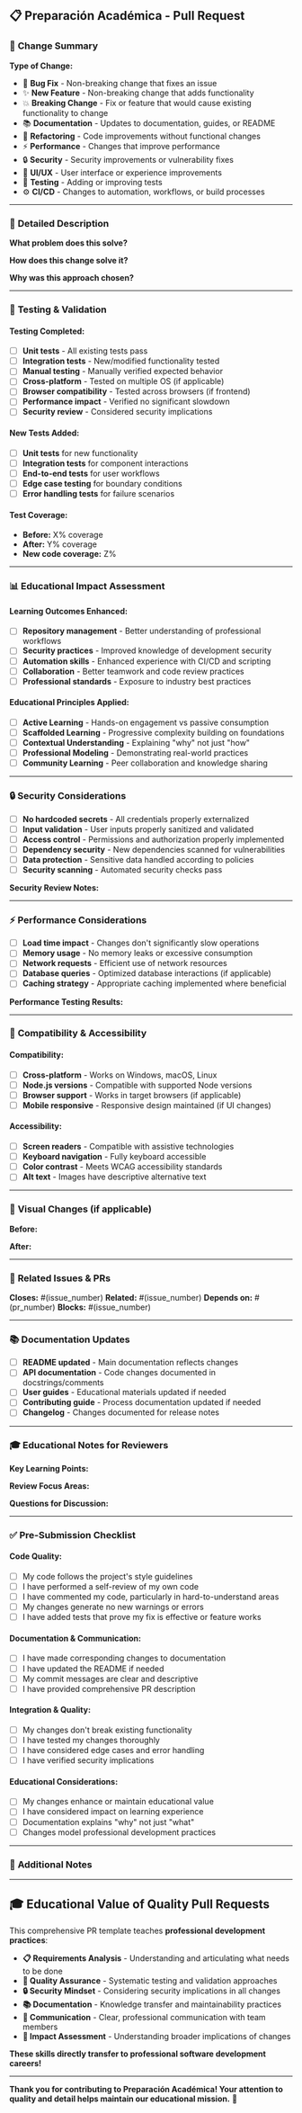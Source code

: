 ## 📋 **Preparación Académica - Pull Request**

### 🎯 **Change Summary**

<!-- Brief description of what this PR accomplishes and why it's needed -->

**Type of Change:** <!-- Select one and delete the others -->

- 🐛 **Bug Fix** - Non-breaking change that fixes an issue
- ✨ **New Feature** - Non-breaking change that adds functionality
- 💥 **Breaking Change** - Fix or feature that would cause existing functionality to change
- 📚 **Documentation** - Updates to documentation, guides, or README
- 🔧 **Refactoring** - Code improvements without functional changes
- ⚡ **Performance** - Changes that improve performance
- 🔒 **Security** - Security improvements or vulnerability fixes
- 🎨 **UI/UX** - User interface or experience improvements
- 🧪 **Testing** - Adding or improving tests
- ⚙️ **CI/CD** - Changes to automation, workflows, or build processes

---

### 📖 **Detailed Description**

<!-- Provide comprehensive context about the changes -->

**What problem does this solve?**

<!-- Following problem-first thinking - clearly articulate the issue being addressed -->

**How does this change solve it?**

<!-- Explain your approach and reasoning -->

**Why was this approach chosen?**

<!-- Educational note: Understanding "why" decisions were made helps reviewers and future contributors -->

---

### 🧪 **Testing & Validation**

#### **Testing Completed:**

- [ ] **Unit tests** - All existing tests pass
- [ ] **Integration tests** - New/modified functionality tested
- [ ] **Manual testing** - Manually verified expected behavior
- [ ] **Cross-platform** - Tested on multiple OS (if applicable)
- [ ] **Browser compatibility** - Tested across browsers (if frontend)
- [ ] **Performance impact** - Verified no significant slowdown
- [ ] **Security review** - Considered security implications

#### **New Tests Added:**

- [ ] **Unit tests** for new functionality
- [ ] **Integration tests** for component interactions
- [ ] **End-to-end tests** for user workflows
- [ ] **Edge case testing** for boundary conditions
- [ ] **Error handling tests** for failure scenarios

#### **Test Coverage:**

<!-- Report test coverage metrics if available -->

- **Before:** X% coverage
- **After:** Y% coverage
- **New code coverage:** Z%

---

### 📊 **Educational Impact Assessment**

<!-- How do these changes enhance the learning experience? -->

#### **Learning Outcomes Enhanced:**

- [ ] **Repository management** - Better understanding of professional workflows
- [ ] **Security practices** - Improved knowledge of development security
- [ ] **Automation skills** - Enhanced experience with CI/CD and scripting
- [ ] **Collaboration** - Better teamwork and code review practices
- [ ] **Professional standards** - Exposure to industry best practices

#### **Educational Principles Applied:**

- [ ] **Active Learning** - Hands-on engagement vs passive consumption
- [ ] **Scaffolded Learning** - Progressive complexity building on foundations
- [ ] **Contextual Understanding** - Explaining "why" not just "how"
- [ ] **Professional Modeling** - Demonstrating real-world practices
- [ ] **Community Learning** - Peer collaboration and knowledge sharing

---

### 🔒 **Security Considerations**

<!-- Security impact analysis - following security-first development -->

- [ ] **No hardcoded secrets** - All credentials properly externalized
- [ ] **Input validation** - User inputs properly sanitized and validated
- [ ] **Access control** - Permissions and authorization properly implemented
- [ ] **Dependency security** - New dependencies scanned for vulnerabilities
- [ ] **Data protection** - Sensitive data handled according to policies
- [ ] **Security scanning** - Automated security checks pass

**Security Review Notes:**

<!-- Describe any security considerations or decisions made -->

---

### ⚡ **Performance Considerations**

<!-- Performance impact analysis -->

- [ ] **Load time impact** - Changes don't significantly slow operations
- [ ] **Memory usage** - No memory leaks or excessive consumption
- [ ] **Network requests** - Efficient use of network resources
- [ ] **Database queries** - Optimized database interactions (if applicable)
- [ ] **Caching strategy** - Appropriate caching implemented where beneficial

**Performance Testing Results:**

<!-- Include benchmarks or performance measurements -->

---

### 📱 **Compatibility & Accessibility**

<!-- Ensuring inclusive, compatible solutions -->

#### **Compatibility:**

- [ ] **Cross-platform** - Works on Windows, macOS, Linux
- [ ] **Node.js versions** - Compatible with supported Node versions
- [ ] **Browser support** - Works in target browsers (if applicable)
- [ ] **Mobile responsive** - Responsive design maintained (if UI changes)

#### **Accessibility:**

- [ ] **Screen readers** - Compatible with assistive technologies
- [ ] **Keyboard navigation** - Fully keyboard accessible
- [ ] **Color contrast** - Meets WCAG accessibility standards
- [ ] **Alt text** - Images have descriptive alternative text

---

### 📸 **Visual Changes** (if applicable)

<!-- Screenshots, videos, or GIFs demonstrating changes -->

**Before:**

<!-- Screenshot or description of previous state -->

**After:**

<!-- Screenshot or description of new state -->

---

### 🔗 **Related Issues & PRs**

<!-- Link related work and provide context -->

**Closes:** #(issue_number)
**Related:** #(issue_number)
**Depends on:** #(pr_number)
**Blocks:** #(issue_number)

---

### 📚 **Documentation Updates**

<!-- Ensuring knowledge transfer and maintainability -->

- [ ] **README updated** - Main documentation reflects changes
- [ ] **API documentation** - Code changes documented in docstrings/comments
- [ ] **User guides** - Educational materials updated if needed
- [ ] **Contributing guide** - Process documentation updated if needed
- [ ] **Changelog** - Changes documented for release notes

---

### 🎓 **Educational Notes for Reviewers**

<!-- Help reviewers understand educational context and provide better feedback -->

**Key Learning Points:**

<!-- What should reviewers focus on from an educational perspective? -->

**Review Focus Areas:**

<!-- What aspects of this change are most important for educational quality? -->

**Questions for Discussion:**

<!-- Specific questions where reviewer input would be valuable -->

---

### ✅ **Pre-Submission Checklist**

<!-- Final verification before requesting review -->

#### **Code Quality:**

- [ ] My code follows the project's style guidelines
- [ ] I have performed a self-review of my own code
- [ ] I have commented my code, particularly in hard-to-understand areas
- [ ] My changes generate no new warnings or errors
- [ ] I have added tests that prove my fix is effective or feature works

#### **Documentation & Communication:**

- [ ] I have made corresponding changes to documentation
- [ ] I have updated the README if needed
- [ ] My commit messages are clear and descriptive
- [ ] I have provided comprehensive PR description

#### **Integration & Quality:**

- [ ] My changes don't break existing functionality
- [ ] I have tested my changes thoroughly
- [ ] I have considered edge cases and error handling
- [ ] I have verified security implications

#### **Educational Considerations:**

- [ ] My changes enhance or maintain educational value
- [ ] I have considered impact on learning experience
- [ ] Documentation explains "why" not just "what"
- [ ] Changes model professional development practices

---

### 💬 **Additional Notes**

<!-- Any other context, concerns, or discussion points -->

---

## 🎓 **Educational Value of Quality Pull Requests**

This comprehensive PR template teaches **professional development practices**:

- **📋 Requirements Analysis** - Understanding and articulating what needs to be done
- **🧪 Quality Assurance** - Systematic testing and validation approaches
- **🔒 Security Mindset** - Considering security implications in all changes
- **📚 Documentation** - Knowledge transfer and maintainability practices
- **🤝 Communication** - Clear, professional communication with team members
- **🎯 Impact Assessment** - Understanding broader implications of changes

**These skills directly transfer to professional software development careers!**

---

**Thank you for contributing to Preparación Académica! Your attention to quality and detail helps maintain our educational mission.** 🚀
